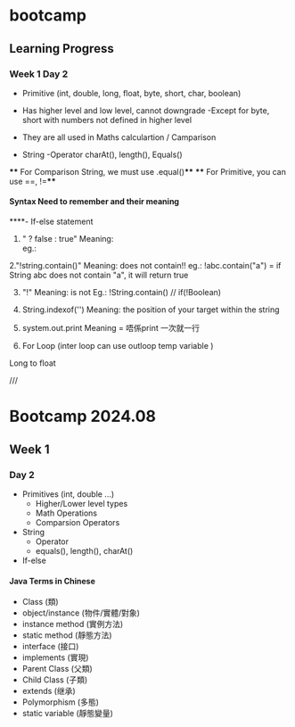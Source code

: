 # bootcamp

## Learning Progress

### Week 1 Day 2

- Primitive (int, double, long, float, byte, short, char, boolean)
- Has higher level and low level, cannot downgrade
  -Except for byte, short with numbers not defined in higher level
- They are all used in Maths calculartion / Camparison

- String
  -Operator
  charAt(), length(), Equals()

**\*\*** For Comparison String, we must use .equal()**\*\***
**\*\*** For Primitive, you can use ==, !=**\*\***
#### Syntax Need to remember  and their meaning
****- If-else statement

1. " ? false : true"
Meaning:    
eg.:        

2."!string.contain()"
Meaning:    does not contain!!
eg.:        !abc.contain("a") = if String abc does not contain "a", it will return true

3. "!"
Meaning:    is not 
Eg.:        !String.contain() // if(!Boolean)

4. String.indexof('') 
Meaning: the position of your target  within the string


5. system.out.print
Meaning = 唔係print 一次就一行

6. For Loop  (inter loop can use outloop temp variable )

Long to float


///
# Bootcamp 2024.08

## Week 1
### Day 2

- Primitives (int, double ...)
  - Higher/Lower level types
  - Math Operations
  - Comparsion Operators
- String
  - Operator
  - equals(), length(), charAt()
- If-else

#### Java Terms in Chinese
- Class (類)
- object/instance (物件/實體/對象)
- instance method (實例方法)
- static method (靜態方法)
- interface (接口)
- implements (實現)
- Parent Class (父類)
- Child Class (子類)
- extends (继承)
- Polymorphism (多態)
- static variable (靜態變量)
